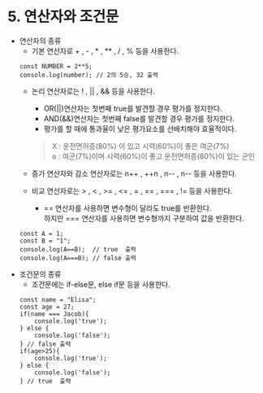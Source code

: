 # **5. 연산자와 조건문**

* 연산자의 종류
    - 기본 연산자로 + , - , * , ** , / , % 등을 사용한다. 
    ```JS
    const NUMBER = 2**5;
    console.log(number); // 2의 5승, 32 출력
    ```
    - 논리 연산자로는 ! , || , && 등을 사용한다.
        - OR(||)연산자는 첫번째 true를 발견할 경우 평가를 정지한다.
        - AND(&&)연산자는 첫번째 false를 발견할 경우 평가를 정지한다.  
        - 평가를 할 때에 통과율이 낮은 평가요소를 선배치해야 효율적이다.

        > X : 운전면허증(80%) 이 있고 시력(60%)이 좋은 여군(7%)  
        > o : 여군(7%)이며 시력(60%)이 좋고 운전면허증(80%)이 있는 군인
    - 증가 연산자와 감소 연산자로는 n++ , ++n , n-- , n-- 등을 사용한다.
    - 비교 연산자로는 > , < , >= , <= , = , == , === , != 등을 사용한다.
        - == 연산자를 사용하면 변수형이 달라도 true를 반환한다.  
        하지만 === 연산자를 사용하면 변수형까지 구분하여 값을 반환한다.
    ```JS
    const A = 1;
    const B = "1";
    console.log(A==B);  // true  출력
    console.log(A===B); // false 출력 
    ```
* 조건문의 종류
    - 조건문에는 if-else문, else if문 등을 사용한다.
    ```JS
    const name = "Elisa";
    const age = 27;
    if(name === Jacob){
        console.log('true');
    } else {
        console.log('false');
    } // false 출력
    if(age>25){
        console.log('true');
    } else {
        console.log('false');
    } // true  출력
    ```

    